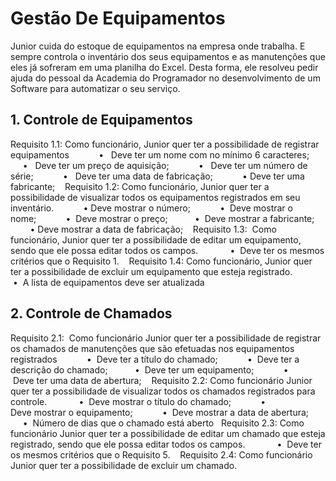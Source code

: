 # Gestão De Equipamentos
Junior cuida do estoque de equipamentos na empresa onde trabalha. E sempre controla o inventário dos seus
equipamentos e as manutenções que eles já sofreram em uma planilha do Excel.
Desta forma, ele resolveu pedir ajuda do pessoal da Academia do Programador no desenvolvimento de um
Software para automatizar o seu serviço.

## 1. Controle de Equipamentos  
Requisito 1.1: Como funcionário, Junior quer ter a possibilidade
de registrar equipamentos  
         •   Deve ter um nome com no mínimo 6 caracteres;  
         •   Deve ter um preço de aquisição;  
         •   Deve ter um número de série;  
         •   Deve ter uma data de fabricação;  
         •   Deve ter uma fabricante;   
Requisito 1.2: Como funcionário, Junior quer ter a possibilidade
de visualizar todos os equipamentos registrados em seu
inventário.  
         •  Deve mostrar o número;  
         •  Deve mostrar o nome;  
         •  Deve mostrar o preço; 
         •  Deve mostrar a fabricante;   
         •  Deve mostrar a data de fabricação;   
Requisito 1.3:  Como funcionário, Junior quer ter a possibilidade
de editar um equipamento, sendo que ele possa
editar todos os campos.   
         •  Deve ter os mesmos critérios que o Requisito 1.
 
 Requisito 1.4: Como funcionário, Junior quer ter a possibilidade
de excluir um equipamento que esteja registrado. 
 
         •  A lista de equipamentos deve ser atualizada
         
## 2. Controle de Chamados   
Requisito 2.1:  Como funcionário Junior quer ter a possibilidade
de registrar os chamados de manutenções que são
efetuadas nos equipamentos registrados  
         •  Deve ter a título do chamado;  
         •  Deve ter a descrição do chamado;  
         •  Deve ter um equipamento;  
         •  Deve ter uma data de abertura;   
Requisito 2.2: Como funcionário Junior quer ter a possibilidade
de visualizar todos os chamados registrados para controle.   
         •  Deve mostrar o título do chamado;  
         •  Deve mostrar o equipamento;  
         •  Deve mostrar a data de abertura;  
         •  Número de dias que o chamado está aberto  
Requisito 2.3: Como funcionário Junior quer ter a possibilidade
de editar um chamado que esteja registrado, sendo que ele
possa editar todos os campos.   
         •  Deve ter os mesmos critérios que o Requisito 5. 
 
Requisito 2.4: Como funcionário Junior quer ter a possibilidade
de excluir um chamado.
